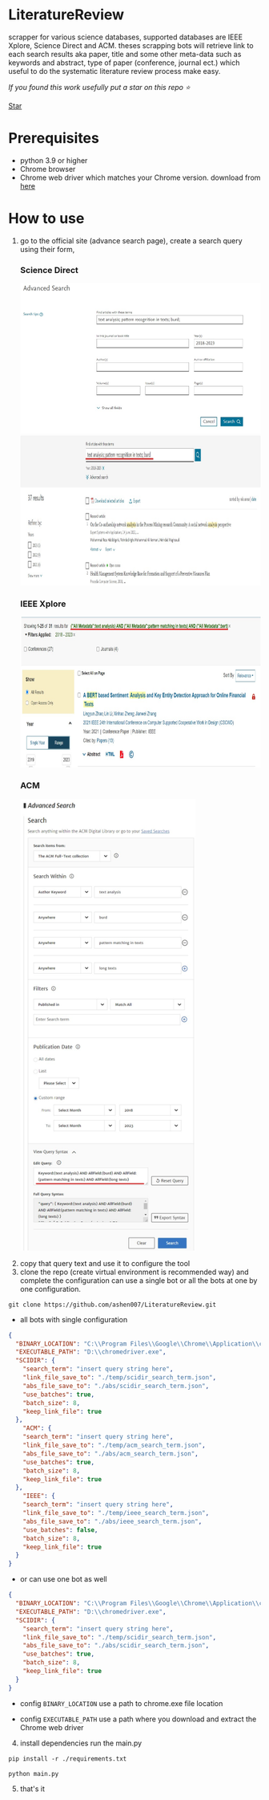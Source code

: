 # LiteratureReview

scrapper for various science databases, supported databases are IEEE Xplore, Science Direct and
ACM. theses scrapping bots will retrieve link to each search results aka paper, title and some
other meta-data such as keywords and abstract, type of paper (conference, journal ect.) which
useful to do the systematic literature review process make easy.

_*If you found this work usefully put a star on this repo ⭐*_

<!-- Place this tag where you want the button to render. -->
<a class="github-button" href="https://github.com/buttons/github-buttons" data-icon="octicon-star" data-size="large" data-show-count="true" aria-label="Star buttons/github-buttons on GitHub">
Star</a>

<!-- Place this tag in your head or just before your close body tag. -->
<script async defer src="https://buttons.github.io/buttons.js"></script>

# Prerequisites

- python 3.9 or higher
- Chrome browser
- Chrome web driver which matches your Chrome version. download from [here](https://chromedriver.chromium.org/downloads/)

# How to use

1) go to the official site (advance search page), create a search query using their form,
   <P><h3>Science Direct</h3>
   <img height="300" src="demo\science direct adv search.jpg" width="600"/>
   <img height="300" src="demo\science direct adv search string.jpg" width="700"/></p>
   <P><h3>IEEE Xplore</h3>
   <img height="300" src="demo\ieee adv search string.jpg" width="700"/>
   <P><h3>ACM</h3>
   <img height="900" src="demo\acm adv search string.jpg" width="350"/></p>
2) copy that query text and use it to configure the tool
3) clone the repo (create virtual environment is recommended way) and complete the configuration
   can use a single bot or all the bots at one by one configuration.

```shell
git clone https://github.com/ashen007/LiteratureReview.git
```   
- all bots with single configuration

```json
{
  "BINARY_LOCATION": "C:\\Program Files\\Google\\Chrome\\Application\\chrome.exe",
  "EXECUTABLE_PATH": "D:\\chromedriver.exe",
  "SCIDIR": {
    "search_term": "insert query string here",
    "link_file_save_to": "./temp/scidir_search_term.json",
    "abs_file_save_to": "./abs/scidir_search_term.json",
    "use_batches": true,
    "batch_size": 8,
    "keep_link_file": true
  },
    "ACM": {
    "search_term": "insert query string here",
    "link_file_save_to": "./temp/acm_search_term.json",
    "abs_file_save_to": "./abs/acm_search_term.json",
    "use_batches": true,
    "batch_size": 8,
    "keep_link_file": true
  },
    "IEEE": {
    "search_term": "insert query string here",
    "link_file_save_to": "./temp/ieee_search_term.json",
    "abs_file_save_to": "./abs/ieee_search_term.json",
    "use_batches": false,
    "batch_size": 8,
    "keep_link_file": true
  }
}      
```

- or can use one bot as well

```json
{
  "BINARY_LOCATION": "C:\\Program Files\\Google\\Chrome\\Application\\chrome.exe",
  "EXECUTABLE_PATH": "D:\\chromedriver.exe",
  "SCIDIR": {
    "search_term": "insert query string here",
    "link_file_save_to": "./temp/scidir_search_term.json",
    "abs_file_save_to": "./abs/scidir_search_term.json",
    "use_batches": true,
    "batch_size": 8,
    "keep_link_file": true
  }
}
```

- config `BINARY_LOCATION`
    use a path to chrome.exe file location

- config `EXECUTABLE_PATH`
    use a path where you download and extract the Chrome web driver

4) install dependencies run the main.py

```shell
pip install -r ./requirements.txt
```

```shell
python main.py

```

5) that's it